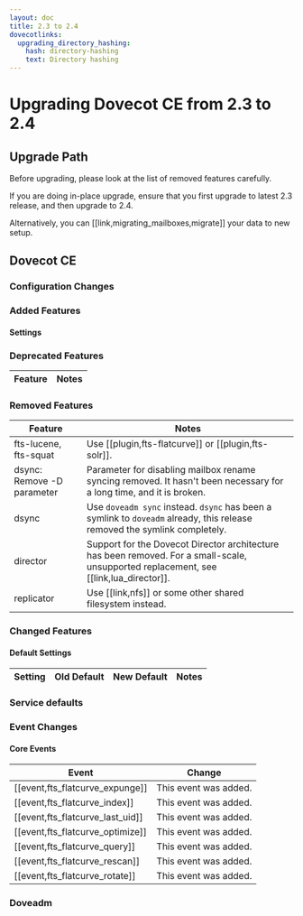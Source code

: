 ```yaml
---
layout: doc
title: 2.3 to 2.4
dovecotlinks:
  upgrading_directory_hashing:
    hash: directory-hashing
    text: Directory hashing
---
```


# Upgrading Dovecot CE from 2.3 to 2.4

## Upgrade Path

Before upgrading, please look at the list of removed features carefully.

If you are doing in-place upgrade, ensure that you first upgrade to latest
2.3 release, and then upgrade to 2.4.

Alternatively, you can [[link,migrating_mailboxes,migrate]] your data to new
setup.

## Dovecot CE

### Configuration Changes

<!-- @include: include/2.4-redesign.inc -->

<!-- @include: include/2.4-directory-hashing.inc -->

<!-- @include: include/2.4-unknown-invalid-variables.inc -->

<!-- @include: include/2.4-section-naming.inc -->

<!-- @include: include/2.4-empty-userdb-variables.inc -->

### Added Features

<!-- @include: include/2.4-added-auth-policy-parameters.inc -->

<!-- @include: include/2.4-added-cassandra-parameters.inc -->

<!-- @include: include/2.4-added-cryptographic-features.inc -->

<!-- @include: include/2.4-added-imapc_features-parameters.inc -->

#### Settings

<!-- @include: include/2.4-added-settings.inc -->

### Deprecated Features

| Feature | Notes |
| ------- | ----- |
<!-- @include: include/2.4-deprecated-global-acl-file.inc --><!-- @include: include/2.4-deprecated-sis.inc -->

### Removed Features

| Feature | Notes |
| ------- | ----- |
| fts-lucene, fts-squat | Use [[plugin,fts-flatcurve]] or [[plugin,fts-solr]]. |
| dsync: Remove -D parameter | Parameter for disabling mailbox rename syncing removed. It hasn't been necessary for a long time, and it is broken. |
| dsync | Use `doveadm sync` instead. `dsync` has been a symlink to `doveadm` already, this release removed the symlink completely. |
| director | Support for the Dovecot Director architecture has been removed. For a small-scale, unsupported replacement, see [[link,lua_director]]. |
| replicator | Use [[link,nfs]] or some other shared filesystem instead. |
<!-- @include: include/2.4-removed-other-features.inc -->

<!-- @include: include/2.4-removed-plugins.inc -->

<!-- @include: include/2.4-removed-settings.inc -->

### Changed Features

<!-- @include: include/2.4-changed-settings.inc -->

<!-- @include: include/2.4-converted-settings.inc -->

<!-- @include: include/2.4-dict-proxy-parameters.inc -->

#### Default Settings

| Setting | Old Default | New Default | Notes |
| ------- | ----------- | ----------- | ----- |
<!-- @include: include/2.4-default-settings.inc -->

<!-- @include: include/2.4-fs-crypt.inc -->

<!-- @include: include/2.4-fts-header-settings.inc -->

### Service defaults

<!-- @include: include/2.4-service-defaults.inc -->

### Event Changes

#### Core Events

| Event | Change |
| ----- | ------ |
| [[event,fts_flatcurve_expunge]] | This event was added. |
| [[event,fts_flatcurve_index]] | This event was added. |
| [[event,fts_flatcurve_last_uid]] | This event was added. |
| [[event,fts_flatcurve_optimize]] | This event was added. |
| [[event,fts_flatcurve_query]] | This event was added. |
| [[event,fts_flatcurve_rescan]] | This event was added. |
| [[event,fts_flatcurve_rotate]] | This event was added. |
<!-- @include: include/2.4-core-events.inc -->

<!-- @include: include/2.4-event-filters.inc -->

<!-- @include: include/2.4-exports.inc -->

<!-- @include: include/2.4-acls.inc -->

### Doveadm

<!-- @include: include/2.4-doveadm.inc -->

<!-- @include: include/2.4-other.inc -->
